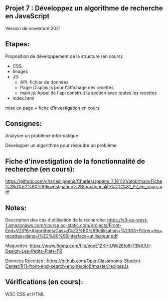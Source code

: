 

## Projet 7 : Développez un algorithme de recherche en JavaScript


Version de novembre 2021


## Etapes:

Proposition de développement de la structure (en cours):
- CSS
- Images
- JS: 
  - API: fichier de données
  - Page: Display.js pour l'affichage des recettes
  - main.js: Appel de l'api construit la section avec toutes les recettes
- index.html

mise en page + fiche d’investigation en cours


## Consignes:

Analyser un problème informatique

Développer un algorithme pour résoudre un problème

## Fiche d'investigation de la fonctionnalité de recherche (en cours):

https://github.com/charleslippens/CharlesLippens_7_181121/blob/main/Fiche%2Bd%E2%80%99investigation%2Bfonctionnalite%CC%81_P7_en_cours.pdf


## Notes:

Description des cas d'utilisation de la recherche: https://s3-eu-west-1.amazonaws.com/course.oc-static.com/projects/Front-End+V2/P6+Algorithms/Cas+d%E2%80%99utilisation+%2303+Filtrer+les+recettes+dans+l%E2%80%99interface+utilisateur.pdf

Maquettes: https://www.figma.com/file/xqeE1ZKlHUWi2Efo8r73NK/UI-Design-Les-Petits-Plats-FR

Données Recettes : https://github.com/OpenClassrooms-Student-Center/P11-front-end-search-engine/blob/master/recipes.js

## Vérifications (en cours):

W3C CSS et HTML
